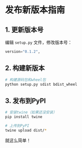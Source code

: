 # 发布新版本指南

## 1. 更新版本号

编辑 `setup.py` 文件，修改版本号：
```python
version="0.1.2",
```

## 2. 构建新版本

```bash
# 构建源码包和wheel包
python setup.py sdist bdist_wheel
```

## 3. 发布到PyPI

```bash
# 安装twine（如果还没安装）
pip install twine

# 上传到PyPI
twine upload dist/*
```

就这么简单！